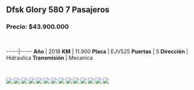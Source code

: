 ## Dfsk Glory 580 7 Pasajeros

### Precio: $43.900.000

<p>&nbsp;</p>

-----|-----
**Año** | 2018
**KM** | 11.900
**Placa** | EJV525
**Puertas** | 5
**Dirección** | Hidraulica
**Transmisión** | Mecanica


<p>&nbsp;</p>

<img src="images/Dfsk Glory 580 7 Pasajeros 2018 - 0.0159.jpg?raw=true"/>
<img src="images/Dfsk Glory 580 7 Pasajeros 2018 - 0.0236.jpg?raw=true"/>
<img src="images/Dfsk Glory 580 7 Pasajeros 2018 - 0.1857.jpg?raw=true"/>
<img src="images/Dfsk Glory 580 7 Pasajeros 2018 - 0.2631.jpg?raw=true"/>
<img src="images/Dfsk Glory 580 7 Pasajeros 2018 - 0.2938.jpg?raw=true"/>
<img src="images/Dfsk Glory 580 7 Pasajeros 2018 - 0.4022.jpg?raw=true"/>
<img src="images/Dfsk Glory 580 7 Pasajeros 2018 - 0.4081.jpg?raw=true"/>
<img src="images/Dfsk Glory 580 7 Pasajeros 2018 - 0.4555.jpg?raw=true"/>
<img src="images/Dfsk Glory 580 7 Pasajeros 2018 - 0.4827.jpg?raw=true"/>
<img src="images/Dfsk Glory 580 7 Pasajeros 2018 - 0.486.jpg?raw=true"/>
<img src="images/Dfsk Glory 580 7 Pasajeros 2018 - 0.5653.jpg?raw=true"/>
<img src="images/Dfsk Glory 580 7 Pasajeros 2018 - 0.6271.jpg?raw=true"/>
<img src="images/Dfsk Glory 580 7 Pasajeros 2018 - 0.7845.jpg?raw=true"/>
<img src="images/Dfsk Glory 580 7 Pasajeros 2018 - 0.9169.jpg?raw=true"/>



